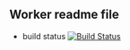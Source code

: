 ## Worker readme file

* build status  [![Build Status](http://happyplays.link:8080/buildStatus/icon?job=instavote%2Fworker-build)](http://happyplays.link:8080/job/instavote/job/worker-build/)
